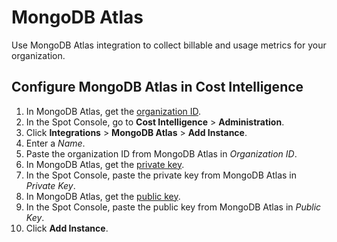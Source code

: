 # MongoDB Atlas

Use MongoDB Atlas integration to collect billable and usage metrics for your organization.

## Configure MongoDB Atlas in Cost Intelligence

1. In MongoDB Atlas, get the [organization ID](https://www.mongodb.com/docs/atlas/access/orgs-create-view-edit-delete/#std-label-create-organization).
2. In the Spot Console, go to **Cost Intelligence** > **Administration**.
3. Click **Integrations** > **MongoDB Atlas** > **Add Instance**.
4. Enter a <i>Name</i>.
5. Paste the organization ID from MongoDB Atlas in <i>Organization ID</i>.
6. In MongoDB Atlas, get the [private key](https://www.mongodb.com/docs/atlas/configure-api-access/).
7. In the Spot Console, paste the private key from MongoDB Atlas in <i>Private Key</i>.
8. In MongoDB Atlas, get the [public key](https://www.mongodb.com/docs/atlas/configure-api-access/).
9. In the Spot Console, paste the public key from MongoDB Atlas in <i>Public Key</i>.
10. Click **Add Instance**.
